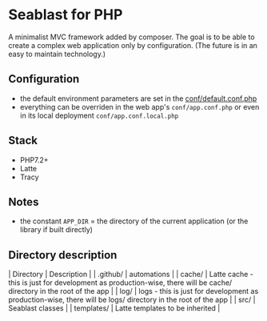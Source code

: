 # Seablast for PHP
A minimalist MVC framework added by composer.
The goal is to be able to create a complex web application only by configuration.
(The future is in an easy to maintain technology.)

## Configuration
- the default environment parameters are set in the [conf/default.conf.php](conf/default.conf.php)
- everything can be overriden in the web app's `conf/app.conf.php` or even in its local deployment `conf/app.conf.local.php`

## Stack
- PHP7.2+
- Latte
- Tracy

## Notes
- the constant `APP_DIR` = the directory of the current application (or the library if built directly)

## Directory description
| Directory | Description |
| .github/ | automations |
| cache/ | Latte cache - this is just for development as production-wise, there will be cache/ directory in the root of the app |
| log/ | logs - this is just for development as production-wise, there will be logs/ directory in the root of the app |
| src/ | Seablast classes |
| templates/ | Latte templates to be inherited | 

